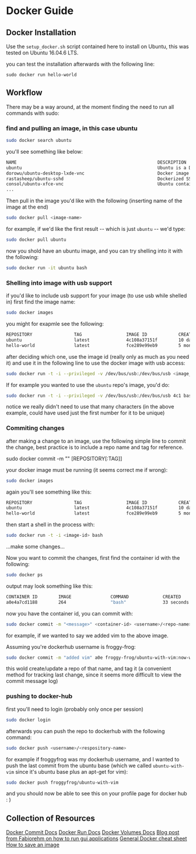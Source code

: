 # Docker Guide #


## Docker Installation ##

Use the `setup_docker.sh` script contained here to install on Ubuntu, this was tested on Ubuntu 16.04.6 LTS.

you can test the installation afterwards with the following line:

`sudo docker run hello-world`

## Workflow

There may be a way around, at the moment finding the need to run all commands with sudo:


### find and pulling an image, in this case ubuntu

```sh
sudo docker search ubuntu
```

you'll see something like below:

```sh
NAME                                                      DESCRIPTION                                     STARS               OFFICIAL            AUTOMATED
ubuntu                                                    Ubuntu is a Debian-based Linux operating sys…   9680                [OK]                
dorowu/ubuntu-desktop-lxde-vnc                            Docker image to provide HTML5 VNC interface …   316                                     [OK]
rastasheep/ubuntu-sshd                                    Dockerized SSH service, built on top of offi…   223                                     [OK]
consol/ubuntu-xfce-vnc                                    Ubuntu container with "headless" VNC session…   180                                     [OK]
...

```

Then pull in the image you'd like with the following (inserting name of the image at the end)

```sh
sudo docker pull <image-name>
```

for example, if we'd like the first result -- which is just `ubuntu` -- we'd type:

```sh
sudo docker pull ubuntu
```

now you shold have an ubuntu image, and you can try shelling into it with the following:

```sh
sudo docker run -it ubuntu bash
```

### Shelling into image with usb support

if you'd like to include usb support for your image (to use usb while shelled in) first find the image name:

```sh
sudo docker images
```

you might for exapmle see the following:

```sh
REPOSITORY                TAG                 IMAGE ID            CREATED             SIZE
ubuntu                    latest              4c108a37151f        10 days ago         64.2MB
hello-world               latest              fce289e99eb9        5 months ago        1.84kB
```

after deciding which one, use the image id (really only as much as you need it) and use it in the following 
line to use the docker image with usb access:

```sh
sudo docker run -t -i --privileged -v /dev/bus/usb:/dev/bus/usb <image_id> bash
```

If for example you wanted to use the `ubuntu` repo's image, you'd do:

```sh
sudo docker run -t -i --privileged -v /dev/bus/usb:/dev/bus/usb 4c1 bash
```

notice we really didn't need to use that many characters (in the above example, could have used just the first number for it to be unique)


### Commiting changes


after making a change to an image, use the following simple line to commit the change, best practice is to include a repo name and tag for reference.

sudo docker commit -m "<commit-message>"  [REPOSITORY[:TAG]]

your docker image must be running (it seems correct me if wrong):


```sh
sudo docker images
```

again you'll see something like this:

```sh
REPOSITORY                TAG                 IMAGE ID            CREATED             SIZE
ubuntu                    latest              4c108a37151f        10 days ago         64.2MB
hello-world               latest              fce289e99eb9        5 months ago        1.84kB
```

then start a shell in the process with:

```sh
sudo docker run -t -i <image-id> bash
```

...make some changes...

Now you want to commit the changes, first find the container id with the following:

```sh
sudo docker ps
```

output may look something like this:

```sh
CONTAINER ID        IMAGE               COMMAND             CREATED             STATUS              PORTS               NAMES
a0e4a7cd1188        264                 "bash"              33 seconds ago      Up 32 seconds                           distracted_feistel
```

now you have the container id, you can commit with:

```sh
sudo docker commit -m "<message>" <container-id> <username>/<repo-name>:<tag-name>
```

for example, if we wanted to say we added vim to the above image.

Assuming you're dockerhub username is froggy-frog:

```sh
sudo docker commit -m "added vim" a0e froggy-frog/ubuntu-with-vim:now-with-vim
```

this wold create/update a repo of that name, and tag it (a convenient method for tracking last change, since it seems more difficult to view the commit message log)


### pushing to docker-hub


first you'll need to login (probably only once per session)
```sh
sudo docker login
```

afterwards you can push the repo to dockerhub with the following command:


```sh
sudo docker push <username>/<respository-name>
```

for example if froggyfrog was my dockerhub username, and I wanted to push the last commit from the ubuntu base (which we called `ubuntu-with-vim` since it's ubuntu base plus an apt-get for vim):

```sh
sudo docker push froggyfrog/ubuntu-with-vim
```

and you should now be able to see this on your profile page for docker hub : )

## Collection of Resources

[Docker Commit Docs](https://docs.docker.com/engine/reference/commandline/commit)
[Docker Run Docs](https://docs.docker.com/engine/reference/run/)
[Docker Volumes Docs](https://docs.docker.com/storage/volumes/)
[Blog post from Fabiorehm on how to run gui applications](http://fabiorehm.com/blog/2014/09/11/running-gui-apps-with-docker/)
[General Docker cheat sheet](https://docs.docker.com/get-started/part2/#conclusion-of-part-two)
[How to save an image](https://blog.codeship.com/using-docker-commit-to-create-and-change-an-image/)
